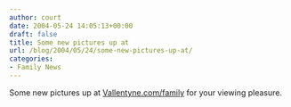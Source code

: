 ```yaml
---
author: court
date: 2004-05-24 14:05:13+00:00
draft: false
title: Some new pictures up at
url: /blog/2004/05/24/some-new-pictures-up-at/
categories:
- Family News
---
```


Some new pictures up at [Vallentyne.com/family](http://www.Vallentyne.com/family) for your viewing pleasure.




